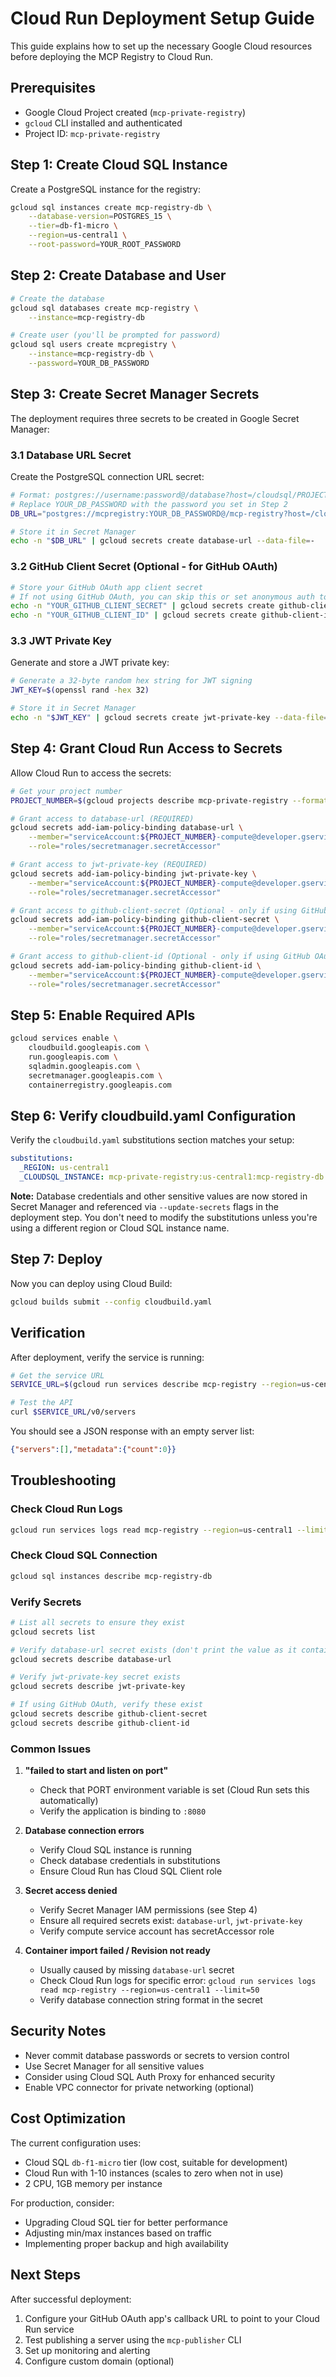 # Cloud Run Deployment Setup Guide

This guide explains how to set up the necessary Google Cloud resources before deploying the MCP Registry to Cloud Run.

## Prerequisites

- Google Cloud Project created (`mcp-private-registry`)
- `gcloud` CLI installed and authenticated
- Project ID: `mcp-private-registry`

## Step 1: Create Cloud SQL Instance

Create a PostgreSQL instance for the registry:

```bash
gcloud sql instances create mcp-registry-db \
    --database-version=POSTGRES_15 \
    --tier=db-f1-micro \
    --region=us-central1 \
    --root-password=YOUR_ROOT_PASSWORD
```

## Step 2: Create Database and User

```bash
# Create the database
gcloud sql databases create mcp-registry \
    --instance=mcp-registry-db

# Create user (you'll be prompted for password)
gcloud sql users create mcpregistry \
    --instance=mcp-registry-db \
    --password=YOUR_DB_PASSWORD
```

## Step 3: Create Secret Manager Secrets

The deployment requires three secrets to be created in Google Secret Manager:

### 3.1 Database URL Secret

Create the PostgreSQL connection URL secret:

```bash
# Format: postgres://username:password@/database?host=/cloudsql/PROJECT_ID:REGION:INSTANCE_NAME
# Replace YOUR_DB_PASSWORD with the password you set in Step 2
DB_URL="postgres://mcpregistry:YOUR_DB_PASSWORD@/mcp-registry?host=/cloudsql/mcp-private-registry:us-central1:mcp-registry-db"

# Store it in Secret Manager
echo -n "$DB_URL" | gcloud secrets create database-url --data-file=-
```

### 3.2 GitHub Client Secret (Optional - for GitHub OAuth)

```bash
# Store your GitHub OAuth app client secret
# If not using GitHub OAuth, you can skip this or set anonymous auth to true
echo -n "YOUR_GITHUB_CLIENT_SECRET" | gcloud secrets create github-client-secret --data-file=-
echo -n "YOUR_GITHUB_CLIENT_ID" | gcloud secrets create github-client-id --data-file=-
```

### 3.3 JWT Private Key

Generate and store a JWT private key:

```bash
# Generate a 32-byte random hex string for JWT signing
JWT_KEY=$(openssl rand -hex 32)

# Store it in Secret Manager
echo -n "$JWT_KEY" | gcloud secrets create jwt-private-key --data-file=-
```

## Step 4: Grant Cloud Run Access to Secrets

Allow Cloud Run to access the secrets:

```bash
# Get your project number
PROJECT_NUMBER=$(gcloud projects describe mcp-private-registry --format="value(projectNumber)")

# Grant access to database-url (REQUIRED)
gcloud secrets add-iam-policy-binding database-url \
    --member="serviceAccount:${PROJECT_NUMBER}-compute@developer.gserviceaccount.com" \
    --role="roles/secretmanager.secretAccessor"

# Grant access to jwt-private-key (REQUIRED)
gcloud secrets add-iam-policy-binding jwt-private-key \
    --member="serviceAccount:${PROJECT_NUMBER}-compute@developer.gserviceaccount.com" \
    --role="roles/secretmanager.secretAccessor"

# Grant access to github-client-secret (Optional - only if using GitHub OAuth)
gcloud secrets add-iam-policy-binding github-client-secret \
    --member="serviceAccount:${PROJECT_NUMBER}-compute@developer.gserviceaccount.com" \
    --role="roles/secretmanager.secretAccessor"

# Grant access to github-client-id (Optional - only if using GitHub OAuth)
gcloud secrets add-iam-policy-binding github-client-id \
    --member="serviceAccount:${PROJECT_NUMBER}-compute@developer.gserviceaccount.com" \
    --role="roles/secretmanager.secretAccessor"
```

## Step 5: Enable Required APIs

```bash
gcloud services enable \
    cloudbuild.googleapis.com \
    run.googleapis.com \
    sqladmin.googleapis.com \
    secretmanager.googleapis.com \
    containerregistry.googleapis.com
```

## Step 6: Verify cloudbuild.yaml Configuration

Verify the `cloudbuild.yaml` substitutions section matches your setup:

```yaml
substitutions:
  _REGION: us-central1
  _CLOUDSQL_INSTANCE: mcp-private-registry:us-central1:mcp-registry-db
```

**Note:** Database credentials and other sensitive values are now stored in Secret Manager and referenced via `--update-secrets` flags in the deployment step. You don't need to modify the substitutions unless you're using a different region or Cloud SQL instance name.

## Step 7: Deploy

Now you can deploy using Cloud Build:

```bash
gcloud builds submit --config cloudbuild.yaml
```

## Verification

After deployment, verify the service is running:

```bash
# Get the service URL
SERVICE_URL=$(gcloud run services describe mcp-registry --region=us-central1 --format="value(status.url)")

# Test the API
curl $SERVICE_URL/v0/servers
```

You should see a JSON response with an empty server list:
```json
{"servers":[],"metadata":{"count":0}}
```

## Troubleshooting

### Check Cloud Run Logs
```bash
gcloud run services logs read mcp-registry --region=us-central1 --limit=50
```

### Check Cloud SQL Connection
```bash
gcloud sql instances describe mcp-registry-db
```

### Verify Secrets
```bash
# List all secrets to ensure they exist
gcloud secrets list

# Verify database-url secret exists (don't print the value as it contains sensitive data)
gcloud secrets describe database-url

# Verify jwt-private-key secret exists
gcloud secrets describe jwt-private-key

# If using GitHub OAuth, verify these exist
gcloud secrets describe github-client-secret
gcloud secrets describe github-client-id
```

### Common Issues

1. **"failed to start and listen on port"**
   - Check that PORT environment variable is set (Cloud Run sets this automatically)
   - Verify the application is binding to `:8080`

2. **Database connection errors**
   - Verify Cloud SQL instance is running
   - Check database credentials in substitutions
   - Ensure Cloud Run has Cloud SQL Client role

3. **Secret access denied**
   - Verify Secret Manager IAM permissions (see Step 4)
   - Ensure all required secrets exist: `database-url`, `jwt-private-key`
   - Verify compute service account has secretAccessor role
   
4. **Container import failed / Revision not ready**
   - Usually caused by missing `database-url` secret
   - Check Cloud Run logs for specific error: `gcloud run services logs read mcp-registry --region=us-central1 --limit=50`
   - Verify database connection string format in the secret

## Security Notes

- Never commit database passwords or secrets to version control
- Use Secret Manager for all sensitive values
- Consider using Cloud SQL Auth Proxy for enhanced security
- Enable VPC connector for private networking (optional)

## Cost Optimization

The current configuration uses:
- Cloud SQL `db-f1-micro` tier (low cost, suitable for development)
- Cloud Run with 1-10 instances (scales to zero when not in use)
- 2 CPU, 1GB memory per instance

For production, consider:
- Upgrading Cloud SQL tier for better performance
- Adjusting min/max instances based on traffic
- Implementing proper backup and high availability

## Next Steps

After successful deployment:
1. Configure your GitHub OAuth app's callback URL to point to your Cloud Run service
2. Test publishing a server using the `mcp-publisher` CLI
3. Set up monitoring and alerting
4. Configure custom domain (optional)
